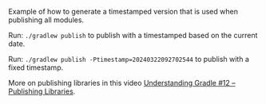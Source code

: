 Example of how to generate a timestamped version that is used when publishing all modules.

Run: `./gradlew publish` to publish with a timestamped based on the current date.

Run: `./gradlew publish -Ptimestamp=20240322092702544` to publish with a fixed timestamp.

More on publishing libraries in this video [Understanding Gradle #12 – Publishing Libraries](https://www.youtube.com/watch?v=8z5KFCLZDd0).
